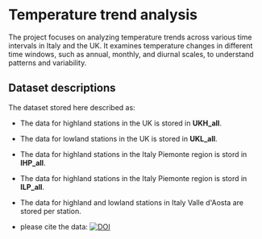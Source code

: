 # Temperature trend analysis
The project focuses on analyzing temperature trends across various time intervals in Italy and the UK. It examines temperature changes in different time windows, such as annual, monthly, and diurnal scales, to understand patterns and variability. 

## Dataset descriptions
The dataset stored here described as:
- The data for highland stations in the UK is stored in **UKH_all**.
- The data for lowland stations in the UK is stored in **UKL_all**.
- The data for highland stations in the Italy Piemonte region is stord in **IHP_all**.
- The data for highland stations in the Italy Piemonte region is stord in **ILP_all**.
- The data for highland and lowland stations in Italy Valle d'Aosta are stored per station.

- please cite the data: [![DOI](https://zenodo.org/badge/885377269.svg)](https://doi.org/10.5281/zenodo.14070481)

